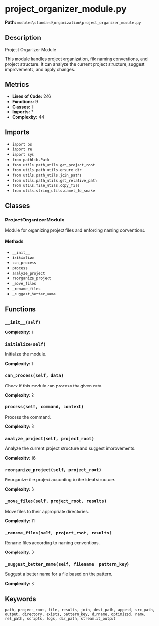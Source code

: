 # project_organizer_module.py

**Path:** `modules\standard\organization\project_organizer_module.py`

## Description

Project Organizer Module

This module handles project organization, file naming conventions, and project structure.
It can analyze the current project structure, suggest improvements, and apply changes.

## Metrics

- **Lines of Code:** 246
- **Functions:** 9
- **Classes:** 1
- **Imports:** 7
- **Complexity:** 44

## Imports

- `import os`
- `import re`
- `import sys`
- `from pathlib.Path`
- `from utils.path_utils.get_project_root`
- `from utils.path_utils.ensure_dir`
- `from utils.path_utils.join_paths`
- `from utils.path_utils.get_relative_path`
- `from utils.file_utils.copy_file`
- `from utils.string_utils.camel_to_snake`

## Classes

### ProjectOrganizerModule

Module for organizing project files and enforcing naming conventions.

#### Methods

- `__init__`
- `initialize`
- `can_process`
- `process`
- `analyze_project`
- `reorganize_project`
- `_move_files`
- `_rename_files`
- `_suggest_better_name`

## Functions

### `__init__(self)`

**Complexity:** 1

### `initialize(self)`

Initialize the module.

**Complexity:** 1

### `can_process(self, data)`

Check if this module can process the given data.

**Complexity:** 2

### `process(self, command, context)`

Process the command.

**Complexity:** 3

### `analyze_project(self, project_root)`

Analyze the current project structure and suggest improvements.

**Complexity:** 16

### `reorganize_project(self, project_root)`

Reorganize the project according to the ideal structure.

**Complexity:** 6

### `_move_files(self, project_root, results)`

Move files to their appropriate directories.

**Complexity:** 11

### `_rename_files(self, project_root, results)`

Rename files according to naming conventions.

**Complexity:** 3

### `_suggest_better_name(self, filename, pattern_key)`

Suggest a better name for a file based on the pattern.

**Complexity:** 8

## Keywords

`path, project_root, file, results, join, dest_path, append, src_path, output, directory, exists, pattern_key, dirname, optimized, name, rel_path, scripts, logs, dir_path, streamlit_output`

